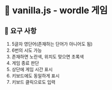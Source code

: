 # 🍦 vanilla.js - wordle 게임

## 👀 요구 사항
1. 5글자 영단어(존재하는 단어가 아니어도 됨)
2. 6번의 시도 가능
3. 존재하면 노란색, 위치도 맞으면 초록색
4. 게임 종료 판단
5. 상단에 게임 시간 표시
6. 키보드에도 동일하게 표시
7. 키보드 클릭으로도 입력

